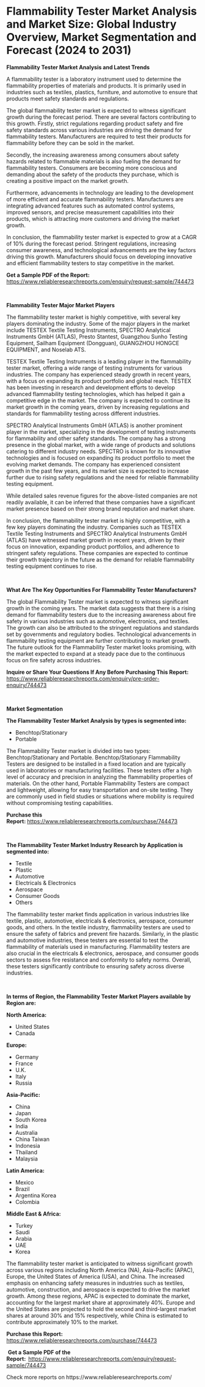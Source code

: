 <p><h1>Flammability Tester Market Analysis and Market Size: Global Industry Overview, Market Segmentation and Forecast (2024 to 2031)</h1></p><p><strong>Flammability Tester Market Analysis and Latest Trends</strong></p>
<p><p>A flammability tester is a laboratory instrument used to determine the flammability properties of materials and products. It is primarily used in industries such as textiles, plastics, furniture, and automotive to ensure that products meet safety standards and regulations.</p><p>The global flammability tester market is expected to witness significant growth during the forecast period. There are several factors contributing to this growth. Firstly, strict regulations regarding product safety and fire safety standards across various industries are driving the demand for flammability testers. Manufacturers are required to test their products for flammability before they can be sold in the market.</p><p>Secondly, the increasing awareness among consumers about safety hazards related to flammable materials is also fueling the demand for flammability testers. Consumers are becoming more conscious and demanding about the safety of the products they purchase, which is creating a positive impact on the market growth.</p><p>Furthermore, advancements in technology are leading to the development of more efficient and accurate flammability testers. Manufacturers are integrating advanced features such as automated control systems, improved sensors, and precise measurement capabilities into their products, which is attracting more customers and driving the market growth.</p><p>In conclusion, the flammability tester market is expected to grow at a CAGR of 10% during the forecast period. Stringent regulations, increasing consumer awareness, and technological advancements are the key factors driving this growth. Manufacturers should focus on developing innovative and efficient flammability testers to stay competitive in the market.</p></p>
<p><strong>Get a Sample PDF of the Report:&nbsp;</strong> <a href="https://www.reliableresearchreports.com/enquiry/request-sample/744473">https://www.reliableresearchreports.com/enquiry/request-sample/744473</a></p>
<p>&nbsp;</p>
<p><strong>Flammability Tester Major Market Players</strong></p>
<p><p>The flammability tester market is highly competitive, with several key players dominating the industry. Some of the major players in the market include TESTEX Textile Testing Instruments, SPECTRO Analytical Instruments GmbH (ATLAS), Presto Stantest, Guangzhou Sunho Testing Equipment, Sailham Equipment (Dongguan), GUANGZHOU HONGCE EQUIPMENT, and Noselab ATS.</p><p>TESTEX Textile Testing Instruments is a leading player in the flammability tester market, offering a wide range of testing instruments for various industries. The company has experienced steady growth in recent years, with a focus on expanding its product portfolio and global reach. TESTEX has been investing in research and development efforts to develop advanced flammability testing technologies, which has helped it gain a competitive edge in the market. The company is expected to continue its market growth in the coming years, driven by increasing regulations and standards for flammability testing across different industries.</p><p>SPECTRO Analytical Instruments GmbH (ATLAS) is another prominent player in the market, specializing in the development of testing instruments for flammability and other safety standards. The company has a strong presence in the global market, with a wide range of products and solutions catering to different industry needs. SPECTRO is known for its innovative technologies and is focused on expanding its product portfolio to meet the evolving market demands. The company has experienced consistent growth in the past few years, and its market size is expected to increase further due to rising safety regulations and the need for reliable flammability testing equipment.</p><p>While detailed sales revenue figures for the above-listed companies are not readily available, it can be inferred that these companies have a significant market presence based on their strong brand reputation and market share.</p><p>In conclusion, the flammability tester market is highly competitive, with a few key players dominating the industry. Companies such as TESTEX Textile Testing Instruments and SPECTRO Analytical Instruments GmbH (ATLAS) have witnessed market growth in recent years, driven by their focus on innovation, expanding product portfolios, and adherence to stringent safety regulations. These companies are expected to continue their growth trajectory in the future as the demand for reliable flammability testing equipment continues to rise.</p></p>
<p>&nbsp;</p>
<p><strong>What Are The Key Opportunities For Flammability Tester Manufacturers?</strong></p>
<p><p>The global Flammability Tester market is expected to witness significant growth in the coming years. The market data suggests that there is a rising demand for flammability testers due to the increasing awareness about fire safety in various industries such as automotive, electronics, and textiles. The growth can also be attributed to the stringent regulations and standards set by governments and regulatory bodies. Technological advancements in flammability testing equipment are further contributing to market growth. The future outlook for the Flammability Tester market looks promising, with the market expected to expand at a steady pace due to the continuous focus on fire safety across industries.</p></p>
<p><strong>Inquire or Share Your Questions If Any Before Purchasing This Report:</strong> <a href="https://www.reliableresearchreports.com/enquiry/pre-order-enquiry/744473">https://www.reliableresearchreports.com/enquiry/pre-order-enquiry/744473</a></p>
<p>&nbsp;</p>
<p><strong>Market Segmentation</strong></p>
<p><strong>The Flammability Tester Market Analysis by types is segmented into:</strong></p>
<p><ul><li>Benchtop/Stationary</li><li>Portable</li></ul></p>
<p><p>The Flammability Tester market is divided into two types: Benchtop/Stationary and Portable. Benchtop/Stationary Flammability Testers are designed to be installed in a fixed location and are typically used in laboratories or manufacturing facilities. These testers offer a high level of accuracy and precision in analyzing the flammability properties of materials. On the other hand, Portable Flammability Testers are compact and lightweight, allowing for easy transportation and on-site testing. They are commonly used in field studies or situations where mobility is required without compromising testing capabilities.</p></p>
<p><strong>Purchase this Report:&nbsp;</strong><a href="https://www.reliableresearchreports.com/purchase/744473">https://www.reliableresearchreports.com/purchase/744473</a></p>
<p>&nbsp;</p>
<p><strong>The Flammability Tester Market Industry Research by Application is segmented into:</strong></p>
<p><ul><li>Textile</li><li>Plastic</li><li>Automotive</li><li>Electricals & Electronics</li><li>Aerospace</li><li>Consumer Goods</li><li>Others</li></ul></p>
<p><p>The flammability tester market finds application in various industries like textile, plastic, automotive, electricals & electronics, aerospace, consumer goods, and others. In the textile industry, flammability testers are used to ensure the safety of fabrics and prevent fire hazards. Similarly, in the plastic and automotive industries, these testers are essential to test the flammability of materials used in manufacturing. Flammability testers are also crucial in the electricals & electronics, aerospace, and consumer goods sectors to assess fire resistance and conformity to safety norms. Overall, these testers significantly contribute to ensuring safety across diverse industries.</p></p>
<p>&nbsp;</p>
<p><strong>In terms of Region, the Flammability Tester Market Players available by Region are:</strong></p>
<p>
    <p> <strong> North America: </strong>
        <ul>
            <li>United States</li>
            <li>Canada</li>
        </ul>
        </p> 
    <p> <strong> Europe: </strong>
        <ul>
            <li>Germany</li>
            <li>France</li>
            <li>U.K.</li>
            <li>Italy</li>
            <li>Russia</li>
        </ul>
        </p> 
    <p> <strong> Asia-Pacific: </strong>
        <ul>
            <li>China</li>
            <li>Japan</li>
            <li>South Korea</li>
            <li>India</li>
            <li>Australia</li>
            <li>China Taiwan</li>
            <li>Indonesia</li>
            <li>Thailand</li>
            <li>Malaysia</li>
        </ul>
        </p> 
    <p> <strong> Latin America: </strong>
        <ul>
            <li>Mexico</li>
            <li>Brazil</li>
            <li>Argentina Korea</li>
            <li>Colombia</li>
        </ul>
        </p> 
    <p> <strong> Middle East & Africa: </strong>
        <ul>
            <li>Turkey</li>
            <li>Saudi</li>
            <li>Arabia</li>
            <li>UAE</li>
            <li>Korea</li>
        </ul>
    </p>
    </p>
<p><p>The flammability tester market is anticipated to witness significant growth across various regions including North America (NA), Asia-Pacific (APAC), Europe, the United States of America (USA), and China. The increased emphasis on enhancing safety measures in industries such as textiles, automotive, construction, and aerospace is expected to drive the market growth. Among these regions, APAC is expected to dominate the market, accounting for the largest market share at approximately 40%. Europe and the United States are projected to hold the second and third-largest market shares at around 30% and 15% respectively, while China is estimated to contribute approximately 10% to the market.</p></p>
<p><strong>Purchase this Report: </strong><a href="https://www.reliableresearchreports.com/purchase/744473">https://www.reliableresearchreports.com/purchase/744473</a></p>
<p>&nbsp;<strong>Get a Sample PDF of the Report:&nbsp;&nbsp;</strong><a href="https://www.reliableresearchreports.com/enquiry/request-sample/744473">https://www.reliableresearchreports.com/enquiry/request-sample/744473</a></p>
<p><strong></strong></p>
<p>Check more reports on https://www.reliableresearchreports.com/</p>